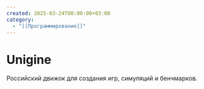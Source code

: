 ```yaml
---
created: 2025-03-24T00:00:00+03:00
category:
  - "[[Программирование]]"
---
```


# Unigine

Российский движок для создания игр, симуляций и бенчмарков.